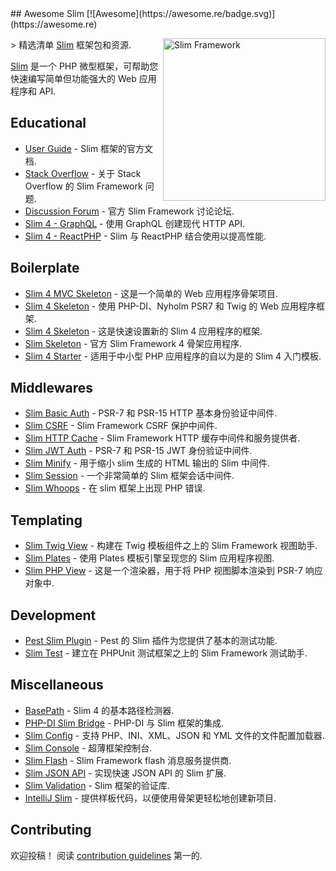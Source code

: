 <div class="github-widget" data-repo="nekofar/awesome-slim"></div>
## Awesome Slim [![Awesome](https://awesome.re/badge.svg)](https://awesome.re)

<!--lint ignore double-link-->
[<img src="https://raw.githubusercontent.com/nekofar/awesome-slim/master/assets/slim-logo.png" align="right" width="260" alt="Slim Framework">](https://www.slimframework.com)

<!--lint ignore double-link-->
&gt; 精选清单 [Slim](https://www.slimframework.com) 框架包和资源.

<!--lint ignore double-link-->
[Slim](https://www.slimframework.com) 是一个 PHP 微型框架，可帮助您快速编写简单但功能强大的 Web 应用程序和 API.



## Educational

- [User Guide](https://www.slimframework.com/docs/v4/) - Slim 框架的官方文档.
- [Stack Overflow](https://stackoverflow.com/questions/tagged/slim) - 关于 Stack Overflow 的 Slim Framework 问题.
- [Discussion Forum](https://discourse.slimframework.com) - 官方 Slim Framework 讨论论坛.
- [Slim 4 - GraphQL](https://odan.github.io/2021/08/12/slim-graphql.html) - 使用 GraphQL 创建现代 HTTP API.
- [Slim 4 - ReactPHP](https://odan.github.io/2021/08/14/slim-reactphp.html) - Slim 与 ReactPHP 结合使用以提高性能.

## Boilerplate

- [Slim 4 MVC Skeleton](https://github.com/semhoun/slim-skeleton-mvc) - 这是一个简单的 Web 应用程序骨架项目.
- [Slim 4 Skeleton](https://github.com/adriansuter/Slim4-Skeleton) - 使用 PHP-DI、Nyholm PSR7 和 Twig 的 Web 应用程序框架.
- [Slim 4 Skeleton](https://github.com/odan/slim4-skeleton) - 这是快速设置新的 Slim 4 应用程序的框架.
- [Slim Skeleton](https://github.com/slimphp/Slim-Skeleton) - 官方 Slim Framework 4 骨架应用程序.
- [Slim 4 Starter](https://github.com/nbayramberdiyev/slim-4-starter) - 适用于中小型 PHP 应用程序的自以为是的 Slim 4 入门模板.

## Middlewares

- [Slim Basic Auth](https://github.com/tuupola/slim-basic-auth) - PSR-7 和 PSR-15 HTTP 基本身份验证中间件.
- [Slim CSRF](https://github.com/slimphp/Slim-Csrf) - Slim Framework CSRF 保护中间件.
- [Slim HTTP Cache](https://github.com/slimphp/Slim-HttpCache) - Slim Framework HTTP 缓存中间件和服务提供者.
- [Slim JWT Auth](https://github.com/tuupola/slim-jwt-auth) - PSR-7 和 PSR-15 JWT 身份验证中间件.
- [Slim Minify](https://github.com/christianklisch/slim-minify) - 用于缩小 slim 生成的 HTML 输出的 Slim 中间件.
- [Slim Session](https://github.com/bryanjhv/slim-session) - 一个非常简单的 Slim 框架会话中间件.
- [Slim Whoops](https://github.com/zeuxisoo/php-slim-whoops) - 在 slim 框架上出现 PHP 错误.

## Templating

- [Slim Twig View](https://github.com/slimphp/Twig-View) - 构建在 Twig 模板组件之上的 Slim Framework 视图助手.
- [Slim Plates](https://github.com/projek-xyz/slim-plates) - 使用 Plates 模板引擎呈现您的 Slim 应用程序视图.
- [Slim PHP View](https://github.com/slimphp/PHP-View) - 这是一个渲染器，用于将 PHP 视图脚本渲染到 PSR-7 响应对象中.

## Development

- [Pest Slim Plugin](https://github.com/nekofar/pest-plugin-slim) - Pest 的 Slim 插件为您提供了基本的测试功能.
- [Slim Test](https://github.com/nekofar/slim-test) - 建立在 PHPUnit 测试框架之上的 Slim Framework 测试助手.

## Miscellaneous

- [BasePath](https://github.com/selective-php/basepath) - Slim 4 的基本路径检测器.
- [PHP-DI Slim Bridge](https://github.com/PHP-DI/Slim-Bridge) - PHP-DI 与 Slim 框架的集成.
- [Slim Config](https://github.com/DavidePastore/Slim-Config) - 支持 PHP、INI、XML、JSON 和 YML 文件的文件配置加载器.
- [Slim Console](https://github.com/slimphp/Slim-Console) - 超薄框架控制台.
- [Slim Flash](https://github.com/slimphp/Slim-Flash) - Slim Framework flash 消息服务提供商.
- [Slim JSON API](https://github.com/entomb/slim-json-api) - 实现快速 JSON API 的 Slim 扩展.
- [Slim Validation](https://github.com/DavidePastore/Slim-Validation) - Slim 框架的验证库.
- [IntelliJ Slim](https://plugins.jetbrains.com/plugin/18751-slim) - 提供样板代码，以便使用骨架更轻松地创建新项目.

## Contributing

欢迎投稿！ 阅读 [contribution guidelines](https://github.com/nekofar/awesome-slim/blob/master/CONTRIBUTING.md) 第一的.
